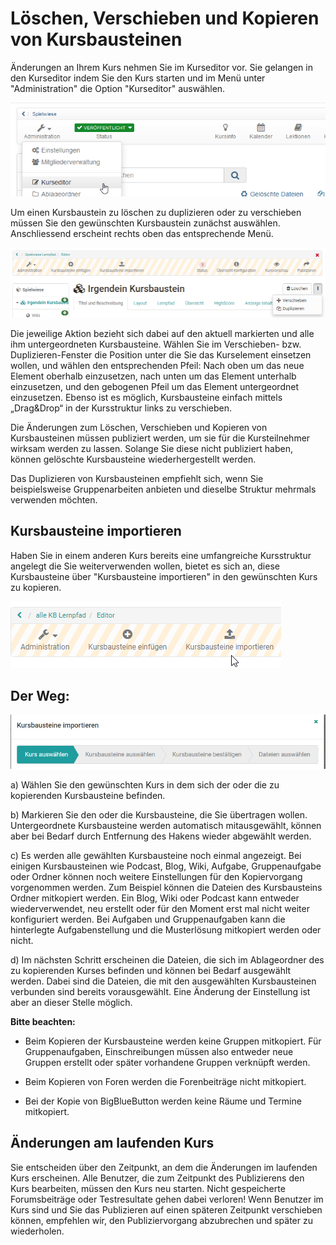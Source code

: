 # Löschen, Verschieben und Kopieren von Kursbausteinen

Änderungen an Ihrem Kurs nehmen Sie im Kurseditor vor. Sie gelangen in den Kurseditor indem Sie den Kurs starten und im Menü unter "Administration" die Option "Kurseditor" auswählen. 

![](assets/administration_kurseditor.png)

Um einen Kursbaustein zu löschen zu duplizieren oder zu verschieben müssen Sie den gewünschten Kursbaustein zunächst auswählen. Anschliessend erscheint rechts oben das entsprechende Menü.

![](assets/KB_verschieben.png)

Die jeweilige Aktion bezieht sich dabei auf den aktuell markierten und alle ihm untergeordneten Kursbausteine. Wählen Sie im Verschieben- bzw. Duplizieren-Fenster die Position unter die Sie das Kurselement einsetzen wollen, und wählen den entsprechenden Pfeil: Nach oben um das neue Element oberhalb einzusetzen, nach unten um das Element unterhalb einzusetzen, und den gebogenen Pfeil um das Element untergeordnet einzusetzen. 
Ebenso ist es möglich, Kursbausteine einfach mittels „Drag&Drop“ in der Kursstruktur links zu verschieben.

Die Änderungen zum Löschen, Verschieben und Kopieren von Kursbausteinen müssen publiziert werden, um sie für die Kursteilnehmer wirksam werden zu lassen. Solange Sie diese nicht publiziert haben, können gelöschte Kursbausteine wiederhergestellt werden.

Das Duplizieren von Kursbausteinen empfiehlt sich, wenn Sie beispielsweise Gruppenarbeiten anbieten und dieselbe Struktur mehrmals verwenden möchten.

## Kursbausteine importieren

Haben Sie in einem anderen Kurs bereits eine umfangreiche Kursstruktur angelegt die Sie weiterverwenden wollen, bietet es sich an, diese Kursbausteine über "Kursbausteine importieren" in den gewünschten Kurs zu kopieren.

![](assets/KB_importieren.png)

## Der Weg:

![](assets/Weg_importieren_KB.png)

a) Wählen Sie den gewünschten Kurs in dem sich der oder die zu kopierenden Kursbausteine befinden.

b) Markieren Sie den oder die Kursbausteine, die Sie übertragen wollen. Untergeordnete Kursbausteine werden automatisch mitausgewählt, können aber bei Bedarf durch Entfernung des Hakens wieder abgewählt werden.

c) Es werden alle gewählten Kursbausteine noch einmal angezeigt. Bei einigen Kursbausteinen wie Podcast, Blog, Wiki, Aufgabe, Gruppenaufgabe oder Ordner können noch weitere Einstellungen für den Kopiervorgang vorgenommen werden. Zum Beispiel können die Dateien des Kursbausteins Ordner mitkopiert werden. Ein Blog, Wiki oder Podcast kann entweder wiederverwendet, neu erstellt oder für den Moment erst mal nicht weiter konfiguriert werden. Bei Aufgaben und Gruppenaufgaben kann die hinterlegte Aufgabenstellung und die Musterlösung mitkopiert werden oder nicht.

d) Im nächsten Schritt erscheinen die Dateien, die sich im Ablageordner des zu kopierenden Kurses befinden und können bei Bedarf ausgewählt werden. Dabei sind die Dateien, die mit den ausgewählten Kursbausteinen verbunden sind bereits vorausgewählt. Eine Änderung der Einstellung ist aber an dieser Stelle möglich.

**Bitte beachten:**

* Beim Kopieren der Kursbausteine werden keine Gruppen mitkopiert. Für Gruppenaufgaben, Einschreibungen müssen also entweder neue Gruppen erstellt oder später vorhandene Gruppen verknüpft werden.

* Beim Kopieren von Foren werden die Forenbeiträge nicht mitkopiert. 

* Bei der Kopie von BigBlueButton werden keine Räume und Termine mitkopiert.

## Änderungen am laufenden Kurs

Sie entscheiden über den Zeitpunkt, an dem die Änderungen im laufenden Kurs erscheinen. Alle Benutzer, die zum Zeitpunkt des Publizierens den Kurs bearbeiten, müssen den Kurs neu starten. Nicht gespeicherte Forumsbeiträge oder Testresultate gehen dabei verloren! Wenn Benutzer im Kurs sind und Sie das Publizieren auf einen späteren Zeitpunkt verschieben können, empfehlen wir, den Publiziervorgang abzubrechen und später zu wiederholen.
